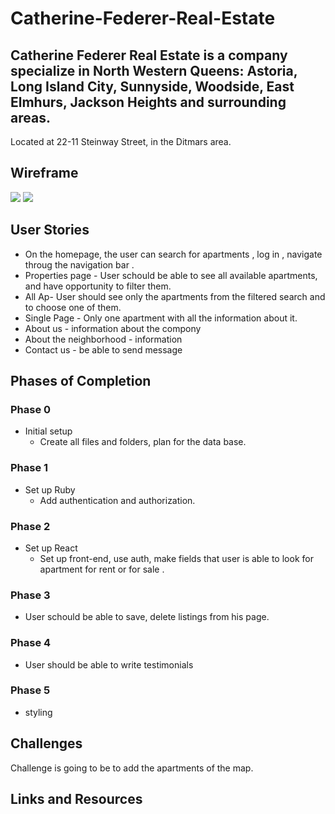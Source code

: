 # Catherine-Federer-Real-Estate



## Catherine Federer Real Estate is a company specialize in North Western Queens: Astoria, Long Island City, Sunnyside, Woodside, East Elmhurs, Jackson Heights and surrounding areas. 
Located at 22-11 Steinway Street, in the Ditmars area.



## Wireframe

![](./)
![](./)


## User Stories

   - On the homepage, the user can search for apartments , log in , navigate throug the navigation bar .
   - Properties page - User schould be able to see all available apartments, and have opportunity to filter them.
   - All Ap- User should see only the apartments from the filtered search and to choose one of them.
   - Single Page - Only one apartment with all the information about it.
   - About us - information about the compony
   - About the neighborhood - information
   - Contact us - be able to send message


## Phases of Completion

### Phase 0 
- Initial setup
    - Create all files and folders,  plan for the data base.

### Phase 1
- Set up Ruby
     - Add authentication and authorization. 

### Phase 2
- Set up React
    - Set up front-end, use auth, make fields that user is able to look for apartment for rent or for sale . 


### Phase 3
- User schould be able to save, delete listings from his page.

### Phase 4 
- User should be able to write testimonials

### Phase 5
- styling 

## Challenges 
 Challenge is going to be to add the apartments of the map.


## Links and Resources
